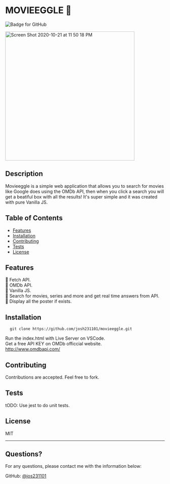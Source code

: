   # MOVIEEGGLE :movie_camera:
  ![Badge for GitHub](https://img.shields.io/github/languages/top/jordanwhunter/readme-generator?style=flat&logo=appveyor) 
  
<img width="408" alt="Screen Shot 2020-10-21 at 11 50 18 PM" src="https://user-images.githubusercontent.com/69367907/96822634-86d73500-13f8-11eb-80f3-91c03fdd6d41.png">


  ## Description 
  
  Movieeggle is a simple web application that allows you to search for movies like Google does using the OMDb API, then when you click a search you will get a beatiful box with all the results! It's super simple and it was created with pure Vanilla JS.


  ## Table of Contents
  * [Features](#features)
  * [Installation](#installation)
  * [Contributing](#contributing)
  * [Tests](#tests)
  * [License](#license)
  

  ## Features
  :movie_camera: Fetch API.<br>
  :movie_camera: OMDb API.<br>
  :movie_camera: Vanilla JS.<br>
  :movie_camera: Search for movies, series and more and get real time answers from API.<br>
  :movie_camera: Display all the poster if exists.<br>

  ## Installation
  
  
  ```
    git clone https://github.com/josh231101/movieeggle.git
  ```

  Run the index.html with Live Server on VSCode.<br>
  Get a free API KEY on OMDb officcial website.<br>
  http://www.omdbapi.com/ 
  
  ## Contributing
  
  
  Contributions are accepted. Feel free to fork.
  
  ## Tests
  
  
  tODO: Use jest to do unit tests.
  
  ## License
  
  MIT
  
  ---
  
  ## Questions?
  
  For any questions, please contact me with the information below:
 
  GitHub: [@jos231101](https://api.github.com/users/jos231101)
  
